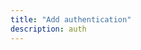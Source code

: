 ```yaml
---
title: "Add authentication"
description: auth
---
```


<inline-fragment integration="react" src="~/start/getting-started/fragments/react/auth.md"></inline-fragment>
<inline-fragment integration="react-native" src="~/start/getting-started/fragments/reactnative/auth.md"></inline-fragment>
<inline-fragment integration="vue" src="~/start/getting-started/fragments/vue/auth.md"></inline-fragment>
